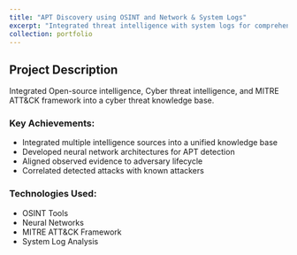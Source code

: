 ```yaml
---
title: "APT Discovery using OSINT and Network & System Logs"
excerpt: "Integrated threat intelligence with system logs for comprehensive APT detection"
collection: portfolio
---
```


## Project Description
Integrated Open-source intelligence, Cyber threat intelligence, and MITRE ATT&CK framework into a cyber threat knowledge base.

### Key Achievements:
* Integrated multiple intelligence sources into a unified knowledge base
* Developed neural network architectures for APT detection
* Aligned observed evidence to adversary lifecycle
* Correlated detected attacks with known attackers

### Technologies Used:
* OSINT Tools
* Neural Networks
* MITRE ATT&CK Framework
* System Log Analysis
